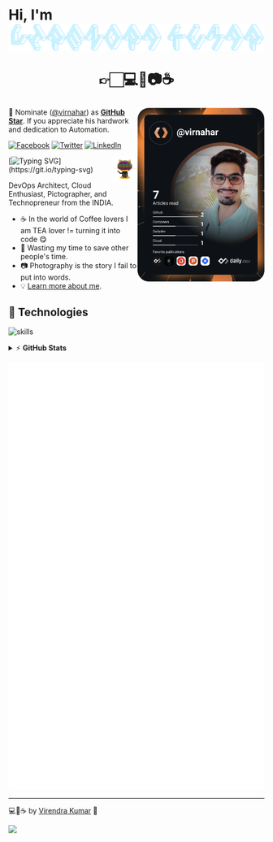 # Hi, I'm [![Virendra Kumar!](https://github.com/virnahar/virnahar/blob/719de3b8ed40670e6b1ef586dea89090a58a0389/virendra_kumar.png)](https://virnahar.github.io "Virendra Kumar") <p align="center">👉🏻💻💖📷☕</p>




<!-- markdownlint-disable MD033 -->
<a href="[https://app.daily.dev/virnahar](https://app.daily.dev/virnahar)"><img src="https://github.com/virnahar/virnahar/blob/main/devcard.svg" width="250" align="right" alt="Virendra Kumar's Dev Card"/></a>
<!-- markdownlint-enable MD033 -->
📢 Nominate ([@virnahar](https://virnahar.github.io)) as **[GitHub Star](https://stars.github.com/nominate)**. If you appreciate his hardwork and dedication to Automation.



[![Facebook](https://img.shields.io/badge/Facebook-%231877F2.svg?&style=plastic&logo=facebook&logoColor=white)](https://facebook.com/virnahar) [![Twitter](https://img.shields.io/badge/Twitter-%231DA1F2.svg?&style=plastic&logo=twitter&logoColor=white)](https://twitter.com/virnahar) [![LinkedIn](https://img.shields.io/badge/LinkedIn-%230077B5.svg?&style=plastic&logo=linkedin&logoColor=white)](https://linkedin.com/in/virnahar)



<a href="[https://virnahar.github.io](https://virnahar.github.io)"><img src="https://github.com/virnahar/virnahar/blob/dc8bdf1f1358f6ce3a97c068f8898dd532434bd7/daftpunktocat-guy.gif" width="50" align="right" alt="I Am Vir"/></a>[![Typing SVG](https://readme-typing-svg.herokuapp.com?font=Dancing%20Script&color=38C2FFFF&size=30&width=500&lines=DevOps+Architect+.+.+.;Automation+Is+Fun+.+.+.;Cloud+Enthusiast+.+.+.;Photographer+.+.+.;and+Technopreneur!;Nice+to+meet+you+.+.+.)](https://git.io/typing-svg)


DevOps Architect, Cloud Enthusiast, Pictographer, and Technopreneur from the INDIA. 


- ☕ In the world of Coffee lovers I am TEA lover != turning it into code 😋
- 🎯 Wasting my time to save other people's time.
- 📷 Photography is the story I fail to put into words.
- 💡 [Learn more about me](https://virnahar.github.io).


## 🔧 Technologies

![skills](https://skillicons.dev/icons?i=aws,azure,docker,kubernetes,ansible,git,github,gitlab,grafana,prometheus,openshift,linux,py,bash,powershell,vscode,vim,nginx,html,css,mysql&theme=dark&perline=14)


<details>
    <summary>&#9889 <b>GitHub Stats</b></summary><br/>

![](https://github-readme-stats.vercel.app/api?username=virnahar&theme=radical&hide_border=false&include_all_commits=true&count_private=true)
![](https://github-readme-streak-stats.herokuapp.com/?user=virnahar&theme=radical&hide_border=false)
![Top Language](https://github-readme-stats.vercel.app/api/top-langs/?username=virnahar&theme=radical&hide_border=false&include_all_commits=true&count_private=true&layout=compact)

</details>

<!-- markdownlint-enable MD033 -->

![Metrics](https://github.com/virnahar/virnahar/blob/main/github-metrics.svg)

---

💻💖☕ by [Virendra Kumar](https://virnahar.github.io) 🙏

[![](https://visitcount.itsvg.in/api?id=virnahar&label=Profile%20Views&color=1&pretty=true)](https://visitcount.itsvg.in)

[personal website]: https://virnahar.github.io
[facebook]: https://facebook.com/virnahar
[twitter]: https://twitter.com/virnahar
[instagram]: https://instagram.com/virnahar
[youtube]: https://youtube.com/virnahar
